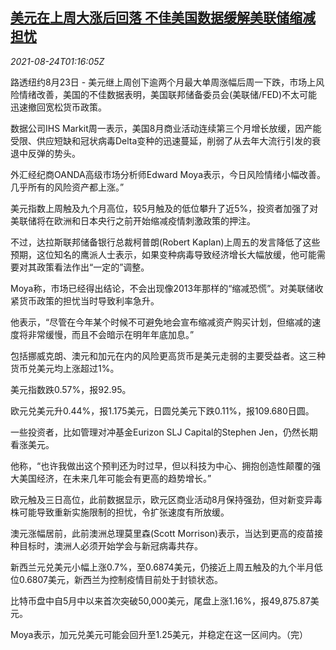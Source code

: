 <!--1629768662000-->
[美元在上周大涨后回落 不佳美国数据缓解美联储缩减担忧](https://cn.reuters.com/article/forex-close-0823-mon-idCNKBS2FP01Q)
------

<div><i>2021-08-24T01:16:05Z</i></div><p>路透纽约8月23日 - 美元继上周创下逾两个月最大单周涨幅后周一下跌，市场上风险情绪改善，美国的不佳数据表明，美国联邦储备委员会(美联储/FED)不太可能迅速撤回宽松货币政策。</p><p>数据公司IHS Markit周一表示，美国8月商业活动连续第三个月增长放缓，因产能受限、供应短缺和冠状病毒Delta变种的迅速蔓延，削弱了从去年大流行引发的衰退中反弹的势头。</p><p>外汇经纪商OANDA高级市场分析师Edward Moya表示，今日风险情绪小幅改善。几乎所有的风险资产都上涨。”</p><p>美元指数上周触及九个月高位，较5月触及的低位攀升了近5%，投资者加强了对美联储将在欧洲和日本央行之前开始缩减疫情刺激政策的押注。</p><p>不过，达拉斯联邦储备银行总裁柯普朗(Robert Kaplan)上周五的发言降低了这些预期，这位知名的鹰派人士表示，如果变种病毒导致经济增长大幅放缓，他可能需要对其政策看法作出“一定的”调整。</p><p>Moya称，市场已经得出结论，不会出现像2013年那样的“缩减恐慌”。对美联储收紧货币政策的担忧当时导致利率急升。</p><p>他表示，“尽管在今年某个时候不可避免地会宣布缩减资产购买计划，但缩减的速度将非常缓慢，而且不会暗示在明年年底加息。”</p><p>包括挪威克朗、澳元和加元在内的风险更高货币是美元走弱的主要受益者。这三种货币兑美元均上涨超过1%。</p><p>美元指数跌0.57%，报92.95。</p><p>欧元兑美元升0.44%，报1.175美元，日圆兑美元下跌0.11%，报109.680日圆。</p><p>一些投资者，比如管理对冲基金Eurizon SLJ Capital的Stephen Jen，仍然长期看涨美元。</p><p>他称，“也许我做出这个预判还为时过早，但以科技为中心、拥抱创造性颠覆的强大美国经济，在未来几年可能会有更高的趋势增长。”</p><p>欧元触及三日高位，此前数据显示，欧元区商业活动8月保持强劲，但对新变异毒株可能导致重新实施限制的担忧，令扩张速度有所放缓。</p><p>澳元涨幅居前，此前澳洲总理莫里森(Scott Morrison)表示，当达到更高的疫苗接种目标时，澳洲人必须开始学会与新冠病毒共存。</p><p>新西兰元兑美元小幅上涨0.7%，至0.6874美元，仍接近上周五触及的九个半月低位0.6807美元，新西兰为控制疫情目前处于封锁状态。</p><p>比特币盘中自5月中以来首次突破50,000美元，尾盘上涨1.16%，报49,875.87美元。</p><p>Moya表示，加元兑美元可能会回升至1.25美元，并稳定在这一区间内。（完）</p>
